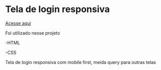 
# Tela de login responsiva
<div>
 <a href="https://alessandraromualdo.github.io/tela-login/"> Acesse aqui</a>
 </div>
 <div>
 <p>Foi utilizado nesse projeto</p>
 
 -HTML
 
 -CSS
 
 <p>Tela de login responsiva com mobile first, meida query para outras telas</p>
 
 </div>
